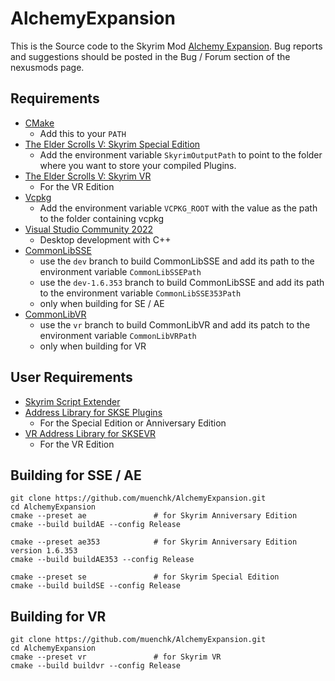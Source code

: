# AlchemyExpansion

This is the Source code to the Skyrim Mod [Alchemy Expansion](https://www.nexusmods.com/skyrimspecialedition/mods/74219).
Bug reports and suggestions should be posted in the Bug / Forum section of the nexusmods page.

## Requirements
* [CMake](https://cmake.org/)
	* Add this to your `PATH`
* [The Elder Scrolls V: Skyrim Special Edition](https://store.steampowered.com/app/489830)
	* Add the environment variable `SkyrimOutputPath` to point to the folder where you want to store your compiled Plugins.
* [The Elder Scrolls V: Skyrim VR](https://store.steampowered.com/app/611670)
	* For the VR Edition
* [Vcpkg](https://github.com/microsoft/vcpkg)
	* Add the environment variable `VCPKG_ROOT` with the value as the path to the folder containing vcpkg
* [Visual Studio Community 2022](https://visualstudio.microsoft.com/)
	* Desktop development with C++
* [CommonLibSSE](https://github.com/powerof3/CommonLibSSE)
	* use the `dev` branch to build CommonLibSSE and add its path to the environment variable `CommonLibSSEPath`
	* use the `dev-1.6.353` branch to build CommonLibSSE and add its path to the environment variable `CommonLibSSE353Path`
	* only when building for SE / AE
* [CommonLibVR](https://github.com/alandtse/CommonLibVR)
	* use the `vr` branch to build CommonLibVR and add its patch to the environment variable `CommonLibVRPath`
	* only when building for VR

## User Requirements
* [Skyrim Script Extender](https://skse.silverlock.org/)
* [Address Library for SKSE Plugins](https://www.nexusmods.com/skyrimspecialedition/mods/32444)
	* For the Special Edition or Anniversary Edition
* [VR Address Library for SKSEVR](https://www.nexusmods.com/skyrimspecialedition/mods/58101)
	* For the VR Edition

## Building for SSE / AE
```
git clone https://github.com/muenchk/AlchemyExpansion.git
cd AlchemyExpansion
cmake --preset ae 				# for Skyrim Anniversary Edition
cmake --build buildAE --config Release

cmake --preset ae353			# for Skyrim Anniversary Edition version 1.6.353
cmake --build buildAE353 --config Release

cmake --preset se				# for Skyrim Special Edition
cmake --build buildSE --config Release
```

## Building for VR
```
git clone https://github.com/muenchk/AlchemyExpansion.git
cd AlchemyExpansion
cmake --preset vr				# for Skyrim VR
cmake --build buildvr --config Release
```